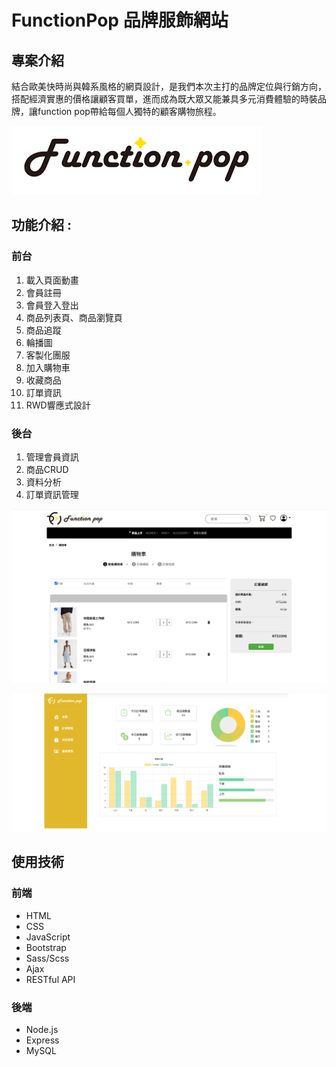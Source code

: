 FunctionPop 品牌服飾網站
=============================================================================================
專案介紹
------------------------------------------------------------------------------------------------------------------------------
結合歐美快時尚與韓系風格的網頁設計，是我們本次主打的品牌定位與行銷方向，搭配經濟實惠的價格讓顧客買單，進而成為既大眾又能兼具多元消費體驗的時裝品牌，讓function pop帶給每個人獨特的顧客購物旅程。


![image](https://github.com/billy851120/FunctionPop/blob/main/img/Image%20001.png)

功能介紹 :
----------------------------------------------------------------------------------------------------------------
### 前台
1. 載入頁面動畫
2. 會員註冊
3. 會員登入登出
4. 商品列表頁、商品瀏覽頁
5. 商品追蹤
6. 輪播圖
7. 客製化團服
8. 加入購物車
9. 收藏商品
10. 訂單資訊
11. RWD響應式設計


### 後台 
1. 管理會員資訊
2. 商品CRUD
3. 資料分析
4. 訂單資訊管理

![image](https://github.com/billy851120/FunctionPop/blob/main/img/%E6%88%AA%E5%9C%96%202022-07-21%20%E4%B8%8A%E5%8D%889.55.34.png)


![image](https://github.com/billy851120/FunctionPop/blob/main/img/Frame%201.png)





使用技術
----------------------------------------------------------------------------------------------------------------
### 前端
* HTML
* CSS
* JavaScript
* Bootstrap
* Sass/Scss
* Ajax
* RESTful API

### 後端
* Node.js
* Express
* MySQL
